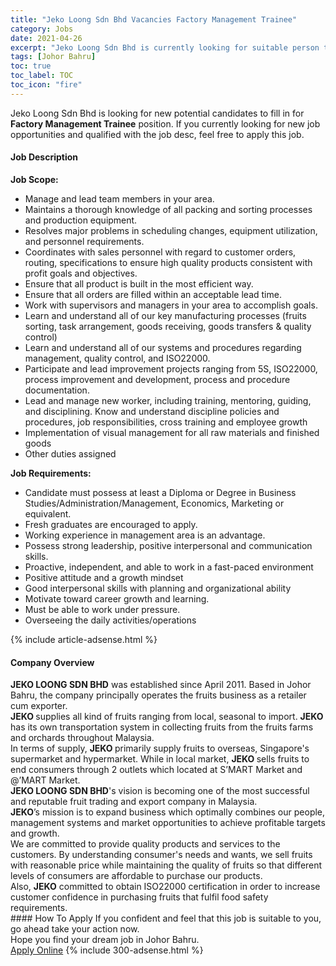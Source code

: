 ```yaml
---
title: "Jeko Loong Sdn Bhd Vacancies Factory Management Trainee" 
category: Jobs 
date: 2021-04-26 
excerpt: "Jeko Loong Sdn Bhd is currently looking for suitable person to fill in the Factory Management Trainee which based in Johor Bahru" 
tags: [Johor Bahru] 
toc: true 
toc_label: TOC 
toc_icon: "fire" 
--- 
```


<p>Jeko Loong Sdn Bhd is looking for new potential candidates to fill in for <b>Factory Management Trainee</b> position. If you currently looking for new job opportunities and qualified with the job desc, feel free to apply this job.
</p><div><div><h4>Job Description</h4></div><div><div><span><div><p><strong>Job Scope:</strong>&#160;</p><ul><li><span>Manage and lead team members in your area.</span></li><li>Maintains a thorough knowledge of all packing and sorting processes and production equipment.</li><li>Resolves major problems in scheduling changes, equipment utilization, and personnel requirements.</li><li>Coordinates with sales personnel with regard to customer orders, routing, specifications to ensure high quality products consistent with profit goals and objectives.</li><li>Ensure that all product is built in the most efficient way.</li><li>Ensure that all orders are filled within an acceptable lead time.</li><li><span>Work with supervisors and managers in your area to accomplish goals</span>.</li><li>Learn and understand all of our key manufacturing processes (fruits sorting, task arrangement, goods receiving, goods transfers &amp; quality control)</li><li>Learn and understand all of our systems and procedures regarding management, quality control, and ISO22000.</li><li>Participate and lead improvement projects ranging from 5S, ISO22000, process improvement and development, process and procedure documentation.</li><li>Lead and manage new worker, including training, mentoring, guiding, and disciplining. Know and understand discipline policies and procedures, job responsibilities, cross training and employee growth</li><li>Implementation of visual management for all raw materials and finished goods</li><li>Other duties assigned</li></ul><p><strong>Job Requirements:</strong></p><ul><li>Candidate must possess at least a Diploma or Degree in Business Studies/Administration/Management, Economics, Marketing or equivalent.</li><li>Fresh graduates are encouraged to apply.</li><li>Working experience in management area is an advantage.</li><li>Possess strong leadership, positive interpersonal and communication skills.</li><li>Proactive, independent, and able to work in a fast-paced environment</li><li>Positive attitude and a growth mindset</li><li>Good interpersonal skills with planning and organizational ability</li><li>Motivate toward career growth and learning.</li><li>Must be able to work under pressure.</li><li><span>Overseeing the daily activities/operations</span></li></ul></div></span></div></div></div> 
{% include article-adsense.html %} 
<div><div><h4>Company Overview</h4></div><div><div><span><div><div>
<div>
<div><strong>JEKO LOONG SDN BHD</strong> was established since April 2011. Based in Johor Bahru, the company principally operates the fruits business as a retailer cum exporter.</div>
<div><strong>JEKO </strong>supplies all kind of fruits ranging from local, seasonal to import. <strong>JEKO</strong> has its own transportation system in collecting fruits from the fruits farms and orchards throughout Malaysia.</div>
<div>In terms of supply, <strong>JEKO </strong>primarily supply fruits to overseas, Singapore's supermarket and hypermarket. While in local market, <strong>JEKO </strong>sells fruits to end consumers through 2 outlets which located at S&#8217;MART Market and @&#8217;MART Market.</div>
<div>
<div><strong>JEKO LOONG SDN BHD</strong>'s vision is becoming one of the most successful and reputable fruit trading and export company in Malaysia.</div>
<div><strong>JEKO</strong>&#8217;s mission is to expand business which optimally combines our people, management systems and market opportunities to achieve profitable targets and growth.</div>
<div>We are committed to provide quality products and services to the customers. By understanding consumer's needs and wants, we sell fruits with reasonable price while maintaining the quality of fruits so that different levels of consumers are affordable to purchase our products.</div>
<div>Also, <strong>JEKO</strong> committed to obtain ISO22000 certification in order to increase customer confidence in purchasing fruits that fulfil food safety requirements.</div>
</div>
</div>
</div></div></span></div></div></div> 
#### How To Apply 
If you confident and feel that this job is suitable to you, go ahead take your action now. <br/> 
Hope you find your dream job in Johor Bahru. <br/> 
<a href="https://www.jobstreet.com.my/en/job/factory-management-trainee-4548262?jobId=jobstreet-my-job-4548262&" class="btn btn--info" target="_blank" rel="nofollow noopenner">Apply Online</a> 
{% include 300-adsense.html %} 